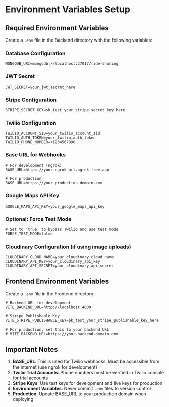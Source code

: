 # Environment Variables Setup

## Required Environment Variables

Create a `.env` file in the Backend directory with the following variables:

### Database Configuration
```
MONGODB_URI=mongodb://localhost:27017/ride-sharing
```

### JWT Secret
```
JWT_SECRET=your_jwt_secret_here
```

### Stripe Configuration
```
STRIPE_SECRET_KEY=sk_test_your_stripe_secret_key_here
```

### Twilio Configuration
```
TWILIO_ACCOUNT_SID=your_twilio_account_sid
TWILIO_AUTH_TOKEN=your_twilio_auth_token
TWILIO_PHONE_NUMBER=+1234567890
```

### Base URL for Webhooks
```
# For development (ngrok)
BASE_URL=https://your-ngrok-url.ngrok-free.app

# For production
BASE_URL=https://your-production-domain.com
```

### Google Maps API Key
```
GOOGLE_MAPS_API_KEY=your_google_maps_api_key
```

### Optional: Force Test Mode
```
# Set to 'true' to bypass Twilio and use test mode
FORCE_TEST_MODE=false
```

### Cloudinary Configuration (if using image uploads)
```
CLOUDINARY_CLOUD_NAME=your_cloudinary_cloud_name
CLOUDINARY_API_KEY=your_cloudinary_api_key
CLOUDINARY_API_SECRET=your_cloudinary_api_secret
```

## Frontend Environment Variables

Create a `.env` file in the Frontend directory:

```
# Backend URL for development
VITE_BACKEND_URL=http://localhost:4000

# Stripe Publishable Key
VITE_STRIPE_PUBLISHABLE_KEY=pk_test_your_stripe_publishable_key_here

# For production, set this to your backend URL
# VITE_BACKEND_URL=https://your-backend-domain.com
```

## Important Notes

1. **BASE_URL**: This is used for Twilio webhooks. Must be accessible from the internet (use ngrok for development)
2. **Twilio Trial Accounts**: Phone numbers must be verified in Twilio console for trial accounts
3. **Stripe Keys**: Use test keys for development and live keys for production
4. **Environment Variables**: Never commit `.env` files to version control
5. **Production**: Update BASE_URL to your production domain when deploying 